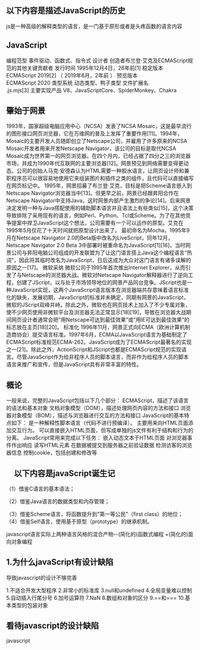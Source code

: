 ## 以下内容是描述JavaScript的历史
js是一种高级的解释类型的语言，是一门基于原形或者是头疼函数的语言内容
## JavaScript
编程范型	事件驱动、函数式、指令式
设计者	创造者布兰登·艾克及ECMAScript规范的其他关键贡献者
发行时间	1995年12月4日，​26年前[1]
稳定版本	
ECMAScript 2019[2] （ 2019年6月，​2年前 ）
预览版本	
ECMAScript 2020
类型系统	动态类型、鸭子类型
文件扩展名	
.js.mjs[3]
主要实现产品
V8、JavaScriptCore、SpiderMonkey、Chakra

## 肇始于网景
1993年，国家超级电脑应用中心（NCSA）发表了NCSA Mosaic，这是最早流行的图形接口网页浏览器，它在万维网的普及上发挥了重要作用[11]。1994年，Mosaic的主要开发人员随即创立了Netscape公司，并雇用了许多原来的NCSA Mosaic开发者用来开发Netscape Navigator，该公司的目标是取代NCSA Mosaic成为世界第一的网页浏览器。在四个月内，已经占据了四分之三的浏览器市场，并成为1990年代互联网的主要浏览器[12]。网景预见到网络需要变得更动态。公司的创始人马克·安德森认为HTML需要一种胶水语言，让网页设计师和兼职程序员可以很容易地使用它来组装图片和插件之类的组件，且代码可以直接编写在网页标记中。
1995年，网景招募了布兰登·艾克，目标是把Scheme语言嵌入到Netscape Navigator浏览器当中[13]。但更早之前，网景已经跟昇阳合作在Netscape Navigator中支持Java，这时网景内部产生激烈的争论[14]。后来网景决定发明一种与Java搭配使用的辅助脚本语言并且语法上有些类似[15]，这个决策导致排除了采用现有的语言，例如Perl、Python、Tcl或Scheme。为了在其他竞争提案中捍卫JavaScript这个想法，公司需要有一个可以运作的原型。艾克在1995年5月仅花了十天时间就把原型设计出来了。
最初命名为Mocha，1995年9月在Netscape Navigator 2.0的Beta版中改名为LiveScript，同年12月，Netscape Navigator 2.0 Beta 3中部署时被重命名为JavaScript[1][16]，当时网景公司与昇阳电脑公司组成的开发联盟为了让这门语言搭上Java这个编程语言“热词”，因此将其临时改名为JavaScript，日后这成为大众对这门语言有诸多误解的原因之一[17]。
微软采纳
微软公司于1995年首次推出Internet Explorer，从而引发了与Netscape的浏览器大战。微软对Netscape Navigator解释器进行了逆向工程，创建了JScript，以与处于市场领导地位的网景产品同台竞争。JScript也是一种JavaScript实现，这两个JavaScript语言版本在浏览器端共存意味着语言标准化的缺失，发展初期，JavaScript的标准并未确定，同期有网景的JavaScript，微软的JScript双峰并峙。除此之外，微软也在网页技术上加入了不少专属对象，使不少网页使用非微软平台及浏览器无法正常显示[18][19]，导致在浏览器大战期间网页设计者通常会把“用Netscape可达到最佳效果”或“用IE可达到最佳效果”的标志放在主页[18][20]。
标准化
1996年11月，网景正式向ECMA（欧洲计算机制造商协会）提交语言标准。1997年6月，ECMA以JavaScript语言为基础制定了ECMAScript标准规范ECMA-262。JavaScript成为了ECMAScript最著名的实现之一[21]。除此之外，ActionScript和JScript也都是ECMAScript规范的实现语言。尽管JavaScript作为给非程序人员的脚本语言，而非作为给程序人员的脚本语言来推广和宣传，但是JavaScript具有非常丰富的特性。
## 概论
一般来说，完整的JavaScript包括以下几个部分：
ECMAScript，描述了该语言的语法和基本对象
文档对象模型（DOM），描述处理网页内容的方法和接口
浏览器对象模型（BOM），描述与浏览器进行交互的方法和接口
JavaScript的基本特点如下：
是一种解释性脚本语言（代码不进行预编译）。
主要用来向HTML页面添加交互行为。
可以直接嵌入HTML页面，但写成单独的js文件有利于结构和行为的分离。
JavaScript常用来完成以下任务：
嵌入动态文本于HTML页面
对浏览器事件作出响应
读写HTML元素
在数据被提交到服务器之前验证数据
检测访客的浏览器信息
控制cookie，包括创建和修改等

## 　以下内容是javaScript诞生记
（1）借鉴C语言的基本语法；

（2）借鉴Java语言的数据类型和内存管理；

（3）借鉴Scheme语言，将函数提升到"第一等公民"（first class）的地位；
（4）借鉴Self语言，使用基于原型（prototype）的继承机制。

javascript语言实际上两种语言风格的混合产物--(简化的)函数式编程 +(简化的)面向对象编程

##  1.为什么javaScript有设计缺陷
导致javascript的设计不够完善  

1.不适合开发大型程序 
2.非常小的标准库
3.null和undefined
4.全局变量难以控制
5.自动插入行尾分号
6.加号运算符
7.NaN
8.数组和对象的区分  9.==和===
10.基本类型的包装对象

## 看待javascript的设计缺陷
javascript 










